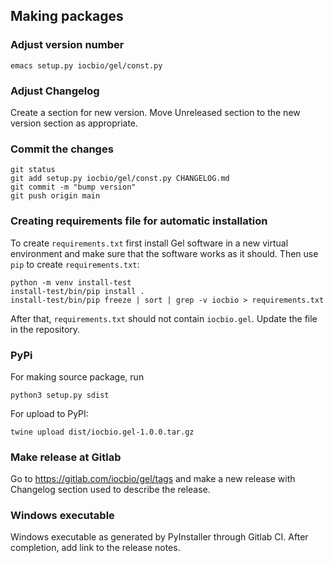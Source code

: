 ## Making packages

### Adjust version number

```
emacs setup.py iocbio/gel/const.py
```

### Adjust Changelog

Create a section for new version. Move Unreleased section to the new version 
section as appropriate.

### Commit the changes

```
git status
git add setup.py iocbio/gel/const.py CHANGELOG.md
git commit -m "bump version"
git push origin main
```

### Creating requirements file for automatic installation

To create `requirements.txt` first install Gel software in a new
virtual environment and make sure that the software works as it
should.  Then use `pip` to create `requirements.txt`:

```
python -m venv install-test
install-test/bin/pip install .
install-test/bin/pip freeze | sort | grep -v iocbio > requirements.txt
```

After that, `requirements.txt` should not contain `iocbio.gel`. Update the file in the repository.

### PyPi

For making source package, run

```
python3 setup.py sdist
```

For upload to PyPI:

```
twine upload dist/iocbio.gel-1.0.0.tar.gz
```

### Make release at Gitlab

Go to https://gitlab.com/iocbio/gel/tags and make a new release
with Changelog section used to describe the release.


### Windows executable

Windows executable as generated by PyInstaller through Gitlab CI. After completion, add link to the release notes.